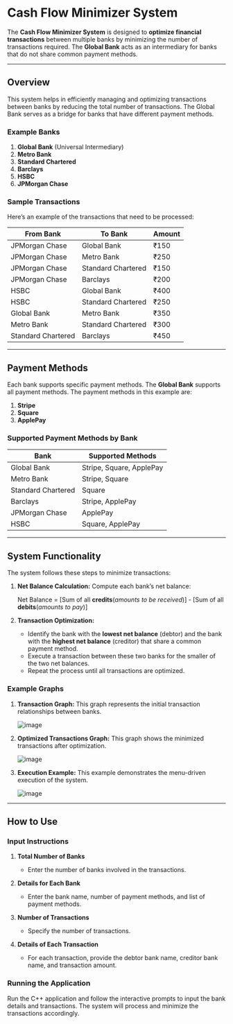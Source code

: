 # Cash Flow Minimizer System

The **Cash Flow Minimizer System** is designed to **optimize financial transactions** between multiple banks by minimizing the number of transactions required. The **Global Bank** acts as an intermediary for banks that do not share common payment methods.

---

## Overview

This system helps in efficiently managing and optimizing transactions between banks by reducing the total number of transactions. The Global Bank serves as a bridge for banks that have different payment methods.

### Example Banks

1. **Global Bank** (Universal Intermediary)
2. **Metro Bank**
3. **Standard Chartered**
4. **Barclays**
5. **HSBC**
6. **JPMorgan Chase**

### Sample Transactions

Here’s an example of the transactions that need to be processed:

| **From Bank**         | **To Bank**           | **Amount** |
| --------------------- | --------------------- | ---------- |
| JPMorgan Chase        | Global Bank           | ₹150       |
| JPMorgan Chase        | Metro Bank            | ₹250       |
| JPMorgan Chase        | Standard Chartered    | ₹150       |
| JPMorgan Chase        | Barclays              | ₹200       |
| HSBC                  | Global Bank           | ₹400       |
| HSBC                  | Standard Chartered    | ₹250       |
| Global Bank           | Metro Bank            | ₹350       |
| Metro Bank            | Standard Chartered    | ₹300       |
| Standard Chartered    | Barclays              | ₹450       |

---

## Payment Methods

Each bank supports specific payment methods. The **Global Bank** supports all payment methods. The payment methods in this example are:

1. **Stripe**
2. **Square**
3. **ApplePay**

### Supported Payment Methods by Bank

| **Bank**              | **Supported Methods** |
| --------------------- | ---------------------- |
| Global Bank           | Stripe, Square, ApplePay |
| Metro Bank            | Stripe, Square         |
| Standard Chartered    | Square                 |
| Barclays              | Stripe, ApplePay       |
| JPMorgan Chase        | ApplePay               |
| HSBC                  | Square, ApplePay       |

---

## System Functionality

The system follows these steps to minimize transactions:

1. **Net Balance Calculation:** Compute each bank’s net balance:
   
    Net Balance = [Sum of all **credits**(_amounts to be received_)] - [Sum of all **debits**(_amounts to pay_)] 

2. **Transaction Optimization:**
   - Identify the bank with the **lowest net balance** (debtor) and the bank with the **highest net balance** (creditor) that share a common payment method.
   - Execute a transaction between these two banks for the smaller of the two net balances.
   - Repeat the process until all transactions are optimized.

### Example Graphs

1. **Transaction Graph:** This graph represents the initial transaction relationships between banks.

   ![image](https://github.com/user-attachments/assets/5b235457-c2b5-41c7-8580-50290fbeb409)
<!-- Replace with actual image URL -->

2. **Optimized Transactions Graph:** This graph shows the minimized transactions after optimization.

   ![image](https://github.com/user-attachments/assets/843f254b-ca08-4bdc-8b74-e5e0060b6d8e) <!-- Replace with actual image URL -->

3. **Execution Example:** This example demonstrates the menu-driven execution of the system.

   ![image](https://github.com/user-attachments/assets/6ad4ab90-6e7b-4526-bfe2-47e85e8fea23) <!-- Replace with actual image URL -->

---

## How to Use

### Input Instructions

1. **Total Number of Banks**
   - Enter the number of banks involved in the transactions.

2. **Details for Each Bank**
   - Enter the bank name, number of payment methods, and list of payment methods.

3. **Number of Transactions**
   - Specify the number of transactions.

4. **Details of Each Transaction**
   - For each transaction, provide the debtor bank name, creditor bank name, and transaction amount.

### Running the Application

Run the C++ application and follow the interactive prompts to input the bank details and transactions. The system will process and minimize the transactions accordingly.


